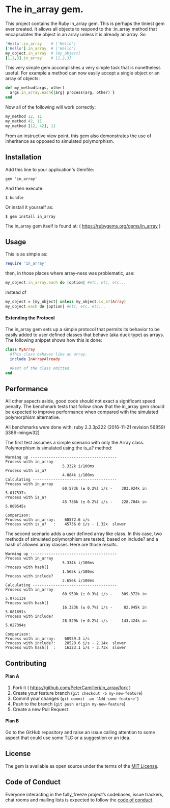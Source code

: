 # The in_array gem.

This project contains the Ruby in_array gem. This is perhaps the tiniest gem
ever created. It allows all objects to respond to the :in_array method that
encapsulates the object in an array unless it is already an array. So
```ruby
'Hello'.in_array    # ['Hello']
['Hello'].in_array  # ['Hello']
my_object.in_array  # [my_object]
[1,2,3].in_array    # [1,2,3]
```
This very simple gem accomplishes a very simple task that is nonetheless useful.
For example a method can now easily accept a single object or an array of
objects:

```ruby
def my_method(args, other)
  args.in_array.each{|arg| process(arg, other) }
end
```
Now all of the following will work correctly:
```ruby
my_method 12, 11
my_method 42, 11
my_method [12, 42], 11
```
From an instructive view point, this gem also demonstrates the use of
inheritance as opposed to simulated polymorphism.

## Installation

Add this line to your application's Gemfile:

    gem 'in_array'

And then execute:

    $ bundle

Or install it yourself as:

    $ gem install in_array

The in_array gem itself is found at: ( https://rubygems.org/gems/in_array )

## Usage
This is as simple as:
```ruby
require 'in_array'
```

then, in those places where array-ness was problematic, use:
```ruby
my_object.in_array.each do |option| #etc, etc, etc...
```

instead of
```ruby
my_object = [my_object] unless my_object.is_a?(Array)
my_object.each do |option| #etc, etc, etc...
```

#### Extending the Protocol

The in_array gem sets up a simple protocol that permits its behavior to be
easily added to user defined classes that behave (aka duck type) as arrays. The
following snippet shows how this is done:
```ruby
class MyArray
  #This class behaves like an array.
  include InArrayAlready

  #Rest of the class omitted.
end

```

## Performance

All other aspects aside, good code should not exact a significant speed
penalty. The benchmark tests that follow show that the in_array gem should be
expected to improve performance when compared with the simulated polymorphism
alternative.

All benchmarks were done with:
    ruby 2.3.3p222 (2016-11-21 revision 56859) [i386-mingw32]

The first test assumes a simple scenario with only the Array class. Polymorphism
is simulated using the is_a? method:

    Warming up --------------------------------------
    Process with in_array
                             5.332k i/100ms
    Process with is_a?
                             4.084k i/100ms
    Calculating -------------------------------------
    Process with in_array
                             60.573k (± 0.2%) i/s -    303.924k in   5.017537s
    Process with is_a?
                             45.736k (± 0.2%) i/s -    228.704k in   5.000545s

    Comparison:
    Process with in_array:    60572.6 i/s
    Process with is_a?   :    45736.0 i/s - 1.32x  slower

The second scenario adds a user defined array like class. In this case, two
methods of simulated polymorphism are tested, based on include? and a hash
of allowed array classes. Here are those results.

    Warming up --------------------------------------
    Process with in_array
                             5.334k i/100ms
    Process with hash[]
                             1.565k i/100ms
    Process with include?
                             2.656k i/100ms
    Calculating -------------------------------------
    Process with in_array
                             60.959k (± 0.3%) i/s -    309.372k in   5.075113s
    Process with hash[]
                             16.323k (± 0.7%) i/s -     82.945k in   5.081691s
    Process with include?
                             28.529k (± 0.2%) i/s -    143.424k in   5.027394s

    Comparison:
    Process with in_array:    60959.3 i/s
    Process with include?:    28528.6 i/s - 2.14x  slower
    Process with hash[]  :    16323.1 i/s - 3.73x  slower

## Contributing

#### Plan A

1. Fork it ( https://github.com/PeterCamilleri/in_array/fork )
2. Create your feature branch (`git checkout -b my-new-feature`)
3. Commit your changes (`git commit -am 'Add some feature'`)
4. Push to the branch (`git push origin my-new-feature`)
5. Create a new Pull Request

#### Plan B

Go to the GitHub repository and raise an issue calling attention to some
aspect that could use some TLC or a suggestion or an idea.

## License

The gem is available as open source under the terms of the
[MIT License](./LICENSE.txt).

## Code of Conduct

Everyone interacting in the fully_freeze project’s codebases, issue trackers,
chat rooms and mailing lists is expected to follow the
[code of conduct](./CODE_OF_CONDUCT.md).
